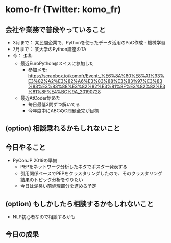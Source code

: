 # komo-fr (Twitter: komo_fr)

## 会社や業務で普段やっていること
- 3月まで： 某民間企業で、Pythonを使ったデータ活用のPoC作成・機械学習
- 7月まで： 某大学のPython講座のTA
- 今： 🏄🏝
   - 最近EuroPython@スイスに参加した
       - 参加メモ: https://scrapbox.io/komofr/Event:_%E6%8A%80%E8%A1%93%E3%82%A2%E3%82%A6%E3%83%88%E3%83%97%E3%83%83%E3%83%88%E3%82%82%E3%81%8F%E3%82%82%E3%81%8F%E4%BC%9A_20190728
   - 最近AtCoder始めた
       - 毎日最低3問ずつ解いてる
       - 今年度中にABCのC問題全完が目標

## (option) 相談乗れるかもしれないこと

## 今日やること
- PyConJP 2019の準備
    - PEPをネットワーク分析したネタでポスター発表する
    - 引用関係ベースでPEPをクラスタリングしたので、そのクラスタリング結果のトピック分析をやりたい
    - 今日は泥臭い前処理部分を進める予定

## (option) もしかしたら相談するかもしれないこと
- NLP初心者なので相談するかも

## 今日の成果
